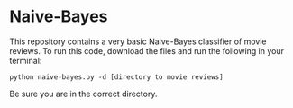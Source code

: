 Naive-Bayes
===========

This repository contains a very basic Naive-Bayes classifier of movie reviews. To run this code, download the files and run the following in your terminal: 

`python naive-bayes.py -d [directory to movie reviews]`

Be sure you are in the correct directory. 
